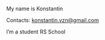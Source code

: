 My name is Konstantin                                       

Contacts: konstantin.vzn@gmail.com

I’m a  student  RS School                                                                                                                                            
